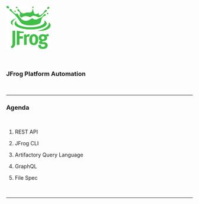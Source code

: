 [<img src="images/Jfrog_Green_RGB.png" alt="JFrog" style="width:120px;background-color:transparent;border:none;" />](https://jfrog.com)

<br/>

### JFrog Platform Automation

<br/>

---

### Agenda

<br/>

1. REST API

2. JFrog CLI

3. Artifactory Query Language

4. GraphQL

5. File Spec

<br/>

---


